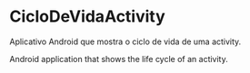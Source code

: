# CicloDeVidaActivity

Aplicativo Android que mostra o ciclo de vida de uma activity.

Android application that shows the life cycle of an activity.

